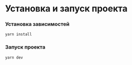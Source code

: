 # Установка и запуск проекта

### Установка зависимостей

```bash
yarn install
```

### Запуск проекта
```bash
yarn dev